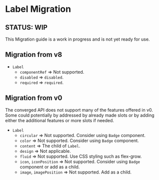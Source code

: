 # Label Migration

## STATUS: WIP

This Migration guide is a work in progress and is not yet ready for use.

## Migration from v8

- `Label`
  - `componentRef` => Not supported.
  - `disabled` => `disabled`.
  - `required` => `required`.

## Migration from v0

The converged API does not support many of the features offered in v0. Some could potentially by addressed by already made slots or by adding either the additional features or more slots if needed.

- `Label`
  - `circular` => Not supported. Consider using `Badge` component.
  - `color` => Not supported. Consider using `Badge` component.
  - `content` => The child of `Label`.
  - `design` => Not applicable.
  - `fluid` => Not supported. Use CSS styling such as flex-grow.
  - `icon`, `iconPosition` => Not supported. Consider using `Badge` component or add as a child.
  - `image`, `imagePosition` => Not supported. Add as a child.
